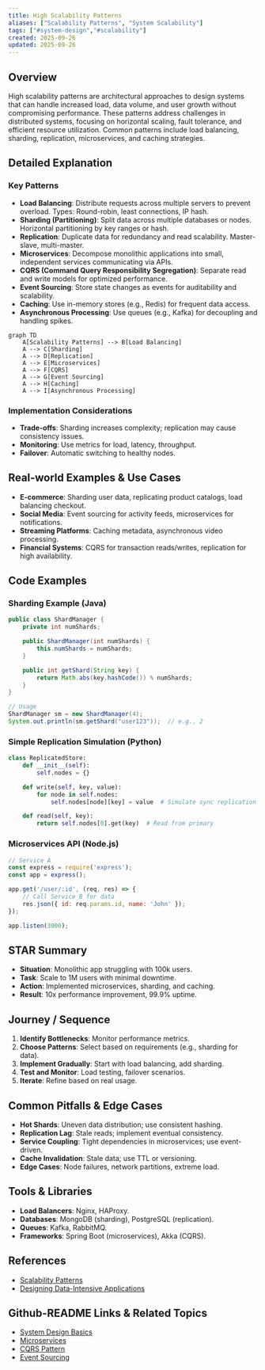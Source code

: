 ```yaml
---
title: High Scalability Patterns
aliases: ["Scalability Patterns", "System Scalability"]
tags: ["#system-design","#scalability"]
created: 2025-09-26
updated: 2025-09-26
---
```


## Overview

High scalability patterns are architectural approaches to design systems that can handle increased load, data volume, and user growth without compromising performance. These patterns address challenges in distributed systems, focusing on horizontal scaling, fault tolerance, and efficient resource utilization. Common patterns include load balancing, sharding, replication, microservices, and caching strategies.

## Detailed Explanation

### Key Patterns

- **Load Balancing**: Distribute requests across multiple servers to prevent overload. Types: Round-robin, least connections, IP hash.
- **Sharding (Partitioning)**: Split data across multiple databases or nodes. Horizontal partitioning by key ranges or hash.
- **Replication**: Duplicate data for redundancy and read scalability. Master-slave, multi-master.
- **Microservices**: Decompose monolithic applications into small, independent services communicating via APIs.
- **CQRS (Command Query Responsibility Segregation)**: Separate read and write models for optimized performance.
- **Event Sourcing**: Store state changes as events for auditability and scalability.
- **Caching**: Use in-memory stores (e.g., Redis) for frequent data access.
- **Asynchronous Processing**: Use queues (e.g., Kafka) for decoupling and handling spikes.

```mermaid
graph TD
    A[Scalability Patterns] --> B[Load Balancing]
    A --> C[Sharding]
    A --> D[Replication]
    A --> E[Microservices]
    A --> F[CQRS]
    A --> G[Event Sourcing]
    A --> H[Caching]
    A --> I[Asynchronous Processing]
```

### Implementation Considerations

- **Trade-offs**: Sharding increases complexity; replication may cause consistency issues.
- **Monitoring**: Use metrics for load, latency, throughput.
- **Failover**: Automatic switching to healthy nodes.

## Real-world Examples & Use Cases

- **E-commerce**: Sharding user data, replicating product catalogs, load balancing checkout.
- **Social Media**: Event sourcing for activity feeds, microservices for notifications.
- **Streaming Platforms**: Caching metadata, asynchronous video processing.
- **Financial Systems**: CQRS for transaction reads/writes, replication for high availability.

## Code Examples

### Sharding Example (Java)

```java
public class ShardManager {
    private int numShards;

    public ShardManager(int numShards) {
        this.numShards = numShards;
    }

    public int getShard(String key) {
        return Math.abs(key.hashCode()) % numShards;
    }
}

// Usage
ShardManager sm = new ShardManager(4);
System.out.println(sm.getShard("user123"));  // e.g., 2
```

### Simple Replication Simulation (Python)

```python
class ReplicatedStore:
    def __init__(self):
        self.nodes = {}

    def write(self, key, value):
        for node in self.nodes:
            self.nodes[node][key] = value  # Simulate sync replication

    def read(self, key):
        return self.nodes[0].get(key)  # Read from primary
```

### Microservices API (Node.js)

```javascript
// Service A
const express = require('express');
const app = express();

app.get('/user/:id', (req, res) => {
    // Call Service B for data
    res.json({ id: req.params.id, name: 'John' });
});

app.listen(3000);
```

## STAR Summary

- **Situation**: Monolithic app struggling with 100k users.
- **Task**: Scale to 1M users with minimal downtime.
- **Action**: Implemented microservices, sharding, and caching.
- **Result**: 10x performance improvement, 99.9% uptime.

## Journey / Sequence

1. **Identify Bottlenecks**: Monitor performance metrics.
2. **Choose Patterns**: Select based on requirements (e.g., sharding for data).
3. **Implement Gradually**: Start with load balancing, add sharding.
4. **Test and Monitor**: Load testing, failover scenarios.
5. **Iterate**: Refine based on real usage.

## Common Pitfalls & Edge Cases

- **Hot Shards**: Uneven data distribution; use consistent hashing.
- **Replication Lag**: Stale reads; implement eventual consistency.
- **Service Coupling**: Tight dependencies in microservices; use event-driven.
- **Cache Invalidation**: Stale data; use TTL or versioning.
- **Edge Cases**: Node failures, network partitions, extreme load.

## Tools & Libraries

- **Load Balancers**: Nginx, HAProxy.
- **Databases**: MongoDB (sharding), PostgreSQL (replication).
- **Queues**: Kafka, RabbitMQ.
- **Frameworks**: Spring Boot (microservices), Akka (CQRS).

## References

- [Scalability Patterns](https://microservices.io/patterns/)
- [Designing Data-Intensive Applications](https://dataintensive.net/)

## Github-README Links & Related Topics

- [System Design Basics](../system-design-basics/)
- [Microservices](../microservices/)
- [CQRS Pattern](../cqrs-pattern/)
- [Event Sourcing](../event-sourcing/)